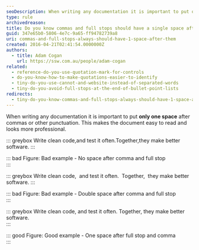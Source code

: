 ```yaml
---
seoDescription: When writing any documentation it is important to put only one space after commas or other punctuation. This makes the document easy to read and looks more professional.
type: rule
archivedreason:
title: Do you know commas and full stops should have a single space after them?
guid: 347e65b0-5806-4e7c-9a65-ff94782739a8
uri: commas-and-full-stops-always-should-have-1-space-after-them
created: 2016-04-21T02:41:54.0000000Z
authors: 
  - title: Adam Cogan
    url: https://ssw.com.au/people/adam-cogan
related:
  - reference-do-you-use-quotation-mark-for-controls
  - do-you-know-how-to-make-quotations-easier-to-identify
  - tiny-do-you-use-cannot-and-website-instead-of-separated-words
  - tiny-do-you-avoid-full-stops-at-the-end-of-bullet-point-lists
redirects:
  - tiny-do-you-know-commas-and-full-stops-always-should-have-1-space-after-them
---
```


When writing any documentation it is important to put **only one space** after commas or other punctuation. This makes the document easy to read and looks more professional.

<!--endintro-->

::: greybox
Write clean code,and test it often.Together,they make better software.
:::

::: bad
Figure: Bad example - No space after comma and full stop  
:::

::: greybox
Write clean code, &nbsp;and test it often. &nbsp;Together, &nbsp;they make better software.
:::

::: bad
Figure: Bad example - Double space after comma and full stop  
:::

::: greybox
Write clean code, and test it often. Together, they make better software.  
:::

::: good
Figure: Good example - One space after full stop and comma  
:::
